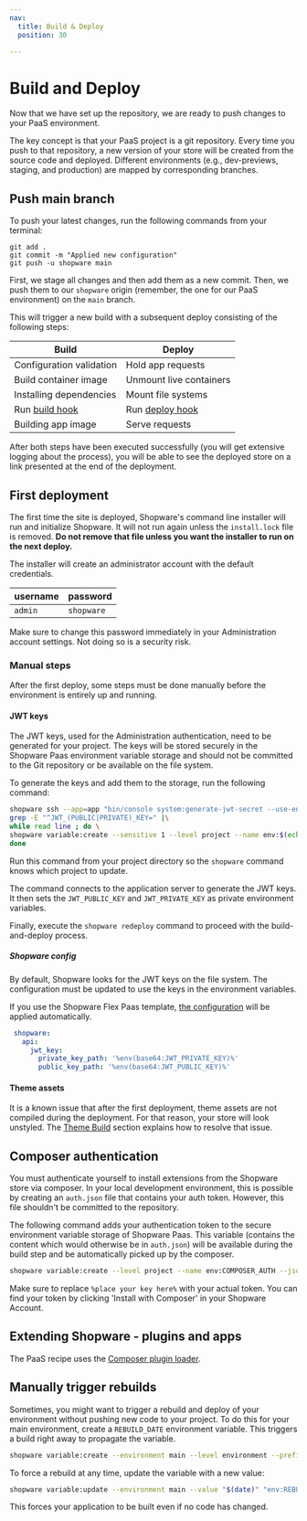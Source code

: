 ```yaml
---
nav:
  title: Build & Deploy
  position: 30

---
```


# Build and Deploy

Now that we have set up the repository, we are ready to push changes to your PaaS environment.

The key concept is that your PaaS project is a git repository. Every time you push to that repository, a new version of your store will be created from the source code and deployed. Different environments (e.g., dev-previews, staging, and production) are mapped by corresponding branches.

## Push main branch

To push your latest changes, run the following commands from your terminal:

```bash{3}
git add .
git commit -m "Applied new configuration"
git push -u shopware main
```

First, we stage all changes and then add them as a new commit. Then, we push them to our `shopware` origin (remember, the one for our PaaS environment) on the `main` branch.

This will trigger a new build with a subsequent deploy consisting of the following steps:

| Build | Deploy |
| --- | --- |
| Configuration validation | Hold app requests |
| Build container image | Unmount live containers |
| Installing dependencies | Mount file systems |
| Run [build hook](./setup-template#build-hook) | Run [deploy hook](./setup-template#deploy-hook) |
| Building app image | Serve requests |

After both steps have been executed successfully (you will get extensive logging about the process), you will be able to see the deployed store on a link presented at the end of the deployment.

## First deployment

The first time the site is deployed, Shopware's command line installer will run and initialize Shopware. It will not run again unless the `install.lock` file is removed. **Do not remove that file unless you want the installer to run on the next deploy.**

The installer will create an administrator account with the default credentials.

| username | password |
|---|---|
| `admin` | `shopware` |

Make sure to change this password immediately in your Administration account settings. Not doing so is a security risk.

### Manual steps

After the first deploy, some steps must be done manually before the environment is entirely up and running.

#### JWT keys

The JWT keys, used for the Administration authentication, need to be generated for your project. The keys will be stored securely in the Shopware Paas environment variable storage and should not be committed to the Git repository or be available on the file system.

To generate the keys and add them to the storage, run the following command:

```bash
shopware ssh --app=app "bin/console system:generate-jwt-secret --use-env" |\
grep -E "^JWT_(PUBLIC|PRIVATE)_KEY=" |\
while read line ; do \
shopware variable:create --sensitive 1 --level project --name env:$(echo $line | cut -d "=" -f 1) --value $(echo $line | cut -d "=" -f 2-); \
done
```

Run this command from your project directory so the `shopware` command knows which project to update.

The command connects to the application server to generate the JWT keys. It then sets the `JWT_PUBLIC_KEY` and `JWT_PRIVATE_KEY` as private environment variables.

Finally, execute the `shopware redeploy` command to proceed with the build-and-deploy process.

##### Shopware config

By default, Shopware looks for the JWT keys on the file system. The configuration must be updated to use the keys in the environment variables.

If you use the Shopware Flex Paas template, [the configuration](https://github.com/shopware/recipes/blob/main/shopware/paas-meta/6.4/config/packages/paas.yaml) will be applied automatically.

```yaml
 shopware:
   api:
     jwt_key:
       private_key_path: '%env(base64:JWT_PRIVATE_KEY)%'
       public_key_path: '%env(base64:JWT_PUBLIC_KEY)%'  
```

#### Theme assets

It is a known issue that after the first deployment, theme assets are not compiled during the deployment. For that reason, your store will look unstyled. The [Theme Build](./theme-build) section explains how to resolve that issue.

## Composer authentication

You must authenticate yourself to install extensions from the Shopware store via composer. In your local development environment, this is possible by creating an `auth.json` file that contains your auth token. However, this file shouldn't be committed to the repository.

The following command adds your authentication token to the secure environment variable storage of Shopware Paas. This variable (contains the content which would otherwise be in `auth.json`) will be available during the build step and be automatically picked up by the composer.

```bash
shopware variable:create --level project --name env:COMPOSER_AUTH --json true --visible-runtime false --sensitive true --visible-build true --value '{"bearer": {"packages.shopware.com": "%place your key here%"}}'
```

Make sure to replace `%place your key here%` with your actual token. You can find your token by clicking 'Install with Composer' in your Shopware Account.

## Extending Shopware - plugins and apps

The PaaS recipe uses the [Composer plugin loader](../../guides/hosting/installation-updates/cluster-setup#composer-plugin-loader).

## Manually trigger rebuilds

Sometimes, you might want to trigger a rebuild and deploy of your environment without pushing new code to your project. To do this for your main environment, create a `REBUILD_DATE` environment variable. This triggers a build right away to propagate the variable.

```bash
shopware variable:create --environment main --level environment --prefix env --name REBUILD_DATE --value "$(date)" --visible-build true
```

To force a rebuild at any time, update the variable with a new value:

```bash
shopware variable:update --environment main --value "$(date)" "env:REBUILD_DATE"
```

This forces your application to be built even if no code has changed.
